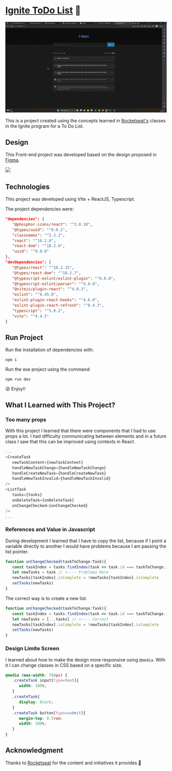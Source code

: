 # [Ignite ToDo List](https://ignite-project-todolist-jdir.vercel.app/) 🚀

![project-01](img/animation.gif)

This is a project created using the concepts learned in [Rocketseat's](https://www.rocketseat.com.br/) classes in the Ignite program for a To Do List.

## Design

This Front-end project was developed based on the design proposed in [Figma](https://www.figma.com/file/1ArJmfKbNqM0Z5zrjwFGCd/ToDo-List-%E2%80%A2-Desafio-React-(Copy)?type=design&node-id=101%3A96&mode=design&t=XSHWfaJ2thJ4E1tE-1).

![](img/Figma.gif)

## Technologies

This project was developed using Vite + ReactJS, Typescript.

The project dependencies were:

```json
"dependencies": {
   "@phosphor-icons/react": "^2.0.10",
   "@types/uuid": "^9.0.2",
   "classnames": "^2.3.2",
   "react": "^18.2.0",
   "react-dom": "^18.2.0",
   "uuid": "^9.0.0"
},
"devDependencies": {
   "@types/react": "^18.2.15",
   "@types/react-dom": "^18.2.7",
   "@typescript-eslint/eslint-plugin": "^6.0.0",
   "@typescript-eslint/parser": "^6.0.0",
   "@vitejs/plugin-react": "^4.0.3",
   "eslint": "^8.45.0",
   "eslint-plugin-react-hooks": "^4.6.0",
   "eslint-plugin-react-refresh": "^0.4.3",
   "typescript": "^5.0.2",
   "vite": "^4.4.5"
}
```

## Run Project

Run the installation of dependencies with:

```shell
npm i
```

Run the exe project using the command:

```shell
npm run dev
```

😝 Enjoy!!

## What I Learned with This Project?

### Too many props

With this project I learned that there were components that I had to use props a lot. I had difficulty communicating between elements and in a future class I saw that this can be improved using contexts in React.

```ts
...
<CreateTask
   newTaskContent={newTaskContent}
   handleNewTaskChange={handleNewTaskChange}
   handleCreateNewTask={handleCreateNewTask}
   handleNewTaskInvalid={handleNewTaskInvalid}
/>
<ListTask
   tasks={tasks} 
   onDeleteTask={onDeleteTask}
   onChangeChecked={onChangeChecked}
/>
...
```

### References and Value in Javascript

During development I learned that I have to copy the list, because if I point a variable directly to another I would have problems because I am passing the list pointer.

```ts
function onChangeChecked(taskToChange:Task){
   const taskIndex = tasks.findIndex(task => task.id === taskToChange.id)
   let newTasks = task // <---- Problema Here
   newTasks[taskIndex].isComplete = !newTasks[taskIndex].isComplete
   setTasks(newTasks)
}
```

The correct way is to create a new list.

```ts
function onChangeChecked(taskToChange:Task){
   const taskIndex = tasks.findIndex(task => task.id === taskToChange.id)
   let newTasks = [...tasks] // <---- Correct
   newTasks[taskIndex].isComplete = !newTasks[taskIndex].isComplete
   setTasks(newTasks)
}
```

### Design Limite Screen

I learned about how to make the design more responsive using `@media`. With it I can change classes in CSS based on a specific size.

```css
@media (max-width: 768px) {
   .createTask input[type=text]{
      width: 100%;
   }
   .createTask{
      display: block;
   }
   .createTask button[type=submit]{
      margin-top: 0.5rem;
      width: 100%;
   }
}
```

## Acknowledgment

Thanks to [Rocketseat](https://www.rocketseat.com.br/) for the content and initiatives it provides.🚀
